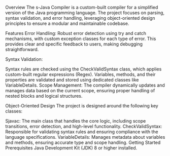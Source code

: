 Overview
The s-Java Compiler is a custom-built compiler for a simplified version of the Java programming language. The project focuses on parsing, syntax validation, and error handling, leveraging object-oriented design principles to ensure a modular and maintainable codebase.

Features
Error Handling:
Robust error detection using try and catch mechanisms, with custom exception classes for each type of error. This provides clear and specific feedback to users, making debugging straightforward.

Syntax Validation:

Syntax rules are checked using the CheckValidSyntax class, which applies custom-built regular expressions (Regex).
Variables, methods, and their properties are validated and stored using dedicated classes like VariableDetails.
Scope Management:
The compiler dynamically updates and manages data based on the current scope, ensuring proper handling of nested blocks and logical structures.

Object-Oriented Design
The project is designed around the following key classes:

Sjavac: The main class that handles the core logic, including scope transitions, error detection, and high-level functionality.
CheckValidSyntax: Responsible for validating syntax rules and ensuring compliance with the language specifications.
VariableDetails: Manages metadata about variables and methods, ensuring accurate type and scope handling.
Getting Started
Prerequisites
Java Development Kit (JDK) 8 or higher installed.


